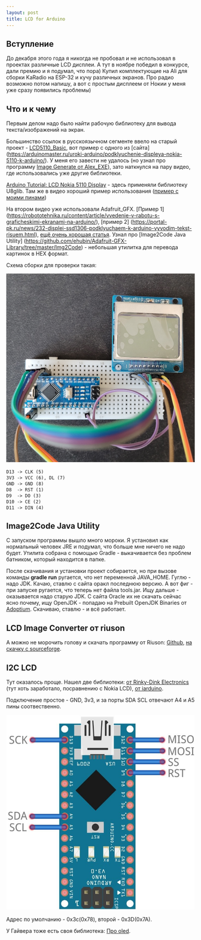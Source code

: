 ```yaml
---
layout: post
title: LCD for Arduino
---
```


## Вступление
До декабря этого года я никогда не пробовал и не использовал в проектах различные LCD дисплеи. А тут в ноябре победил в конкурсе, дали премию и я подумал, что пора) Купил комплектующие на Ali для сборки KaRadio на ESP-32 и кучу различных экранов. Про радио возможно потом напишу, а вот с простым дисплеем от Нокии у меня уже сразу появились проблемы)

## Что и к чему

Первым делом надо было найти рабочую библиотеку для вывода текста/изображений на экран.

Большинство ссылок в русскоязычном сегменте ввело на старый проект - [LCD5110_Basic](http://www.rinkydinkelectronics.com/library.php?id=44), вот пример с одного из [сайта] (https://arduinomaster.ru/uroki-arduino/podklyuchenie-displeya-nokia-5110-k-arduino/). У меня его завести не удалось (но узнал про программу [Image Generate от Alex_EXE](https://alex-exe.ru/programm/image-generate/)), зато наткнулся на пару видео, где использовались уже другие библиотеки.

[Arduino Tutorial: LCD Nokia 5110 Display](https://www.youtube.com/watch?v=1ZvY_lb6BoU) - здесь применяли библиотеку U8glib. Там же в видео хороший пример использования ([пример с моими пинами](https://github.com/OlegBezverhii/ArduinoProjects/blob/main/NokiaLCD/Display_LCD_Nokia_5110_U8GLIB.ino)) 


На втором видео уже использовали Adafruit_GFX. [Пример 1] (https://robototehnika.ru/content/article/vvedenie-v-rabotu-s-graficheskimi-ekranami-na-arduino/), [пример 2] (https://portal-pk.ru/news/232-displei-ssd1306-podklyuchaem-k-arduino-vyvodim-tekst-risuem.html), [ещё очень хорошая статья](https://educ8s.tv/arduino-bitmap-graphics-tutorial/). Узнал про [Image2Code Java Utility] (https://github.com/ehubin/Adafruit-GFX-Library/tree/master/Img2Code) - небольшая утилитка для перевода картинок в HEX формат. 

Схема сборки для проверки такая:

![arduino lcd](/assets/images/arduino/LCD.jpg "Nokia lcd 5110")

```
D13 -> CLK (5)
3V3 -> VCC (6), DL (7)
GND -> GND (8)
D8  -> RST (1)
D9  -> DO (3)
D10 -> CE (2)
D11 -> DIN (4)
```

## Image2Code Java Utility
С запуском программы вышло много мороки. Я установил как нормальный человек JRE и подумал, что больше мне ничего не надо будет. Утилита собрана с помощью Gradle - выкачивается без проблем батником, который находится в папке.

После скачивания и установки проект собирается, но при вызове команды **gradle run** ругается, что нет переменной JAVA_HOME. Гуглю - надо JDK. Качаю, ставлю с сайта оракл последнюю версию. А вот фиг - при запуске ругается, что теперь нет файла tools.jar. Ищу дальше - оказывается надо старую JDK. С сайта Oracle их не скачать сейчас ясно почему, ищу OpenJDK - попадаю на Prebuilt OpenJDK
Binaries от [Adoptium](https://adoptium.net). Скачиваю, ставлю - и всё работает.


## LCD Image Converter от riuson
А можно не морочить голову и скачать программу от Riuson: [Github](https://github.com/riuson/lcd-image-converter), [на скачку с sourceforge](https://sourceforge.net/projects/lcd-image-converter/).


## I2C LCD
Тут оказалось проще. Нашел две библиотеки: [от Rinky-Dink Electronics](http://www.rinkydinkelectronics.com/library.php?id=79) (тут хоть заработало, посравнению с Nokia LCD), [от iarduino](https://iarduino.ru/file/341.html).

Подключение простое - GND, 3v3, и за порты SDA SCL отвечают A4 и A5 пины соотвественно.

![arduino nano I2C](/assets/images/arduino/arduino_nano_I2C.jpg "arduino nano I2C")

Адрес по умолчанию - 0x3c(0x78), второй - 0x3D(0x7A).

У Гайвера тоже есть своя библиотека: [Про oled](https://kit.alexgyver.ru/tutorials/oled/).
